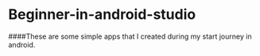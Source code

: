# Beginner-in-android-studio
####These are some simple apps that I created during my start journey in android.